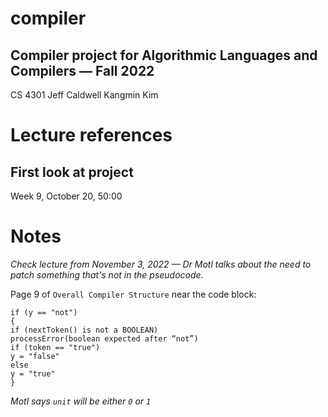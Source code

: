 # compiler
## Compiler project for Algorithmic Languages and Compilers — Fall 2022

CS 4301
Jeff Caldwell
Kangmin Kim


# Lecture references
## First look at project
Week 9, October 20, 50:00

# Notes

_Check lecture from November 3, 2022 — Dr Motl talks about the need to patch something that's not in the pseudocode._

Page 9 of `Overall Compiler Structure` near the code block:

```
if (y == "not")
{
if (nextToken() is not a BOOLEAN)
processError(boolean expected after “not”)
if (token == "true")
y = "false"
else
y = "true"
}
```

_Motl says `unit` will be either `0` or `1`_
